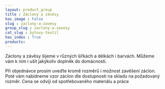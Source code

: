```yaml
---
layout: product_group
title : Záclony a závěsy
has_image : False
slug : zaclony-a-zavesy
group_slug : zaclony-a-zavesy
cat_slug : bytovy-textil
has_index : True
products:
---
```


Záclony a závěsy šijeme v různých šířkách a délkách i barvách. Můžeme vám k nim i ušít jakýkoliv doplněk do domácnosti.

Při objednávce prosím uveďte kromě rozměrů i možnost zavěšení záclon.
Poté vám nabídneme vzor záclon dle dostupnosti na skladu na požadovaný rozměr.
Cena se odvíjí od spotřebovaného materiálu a práce
